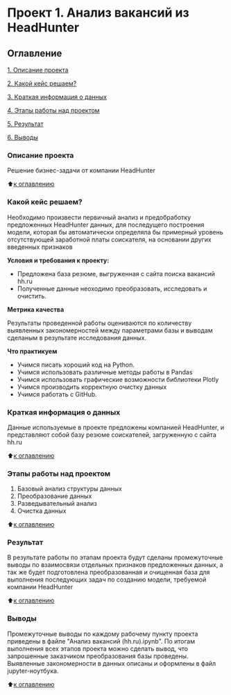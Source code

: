 # Проект 1. Анализ вакансий из HeadHunter

## Оглавление
[1. Описание проекта](https://github.com/SignZ2021/sf-data-science/tree/main/project_1/readme.md#Описание-проекта)

[2. Какой кейс решаем?](https://github.com/SignZ2021/sf-data-science/tree/main/project_1/readme.md#Какой-кейс-решаем)

[3. Краткая информация о данных](https://github.com/SignZ2021/sf-data-science/tree/main/project_1/readme.md#Краткая-информация-о-данных)

[4. Этапы работы над проектом](https://github.com/SignZ2021/sf-data-science/tree/main/project_1/readme.md#Этапы-работы-над-проектом)

[5. Результат](https://github.com/SignZ2021/sf-data-science/tree/main/project_1/readme.md#Результат)

[6. Выводы](https://github.com/SignZ2021/sf-data-science/tree/main/project_1/readme.md#Выводы)

### Описание проекта
Решение бизнес-задачи от компании HeadHunter

:arrow_up:[к оглавлению](https://github.com/SignZ2021/sf-data-science/tree/main/project_1/readme.md#Оглавление)


### Какой кейс решаем?
Необходимо произвести первичный анализ и предобработку предложенных HeadHunter данных, для последущего построения модели, которая бы автоматически определяла бы примерный уровень отсутствующей заработной платы соискателя, на основании других введенных признаков 

**Условия и требования к проекту:**
- Предложена база резюме, выгруженная с сайта поиска вакансий hh.ru
- Полученные данные неоходимо преобразовать, исследовать и очистить.

**Метрика качества**

Результаты проведенной работы оцениваются по количеству выявленных закономерностей между параметрами базы и выводам сделаным в результате исследования данных.

**Что практикуем**
- Учимся писать хороший код на Python.
- Учимся использовать различные методы работы в Pandas
- Учимся использовать графические возможности библиотеки Plotly
- Учимся производить корректную очистку данных
- Учимся работать с GitHub.


### Краткая информация о данных
Данные используемые в проекте предложены компанией HeadHunter, и представляют собой базу резюме соискателей, загруженную с сайта hh.ru

:arrow_up:[к оглавлению](https://github.com/SignZ2021/sf-data-science/tree/main/project_1/readme.md#Оглавление)


### Этапы работы над проектом
1. Базовый анализ структуры данных
2. Преобразование данных
3. Разведывательный анализ
4. Очистка данных

:arrow_up:[к оглавлению](https://github.com/SignZ2021/sf-data-science/tree/main/project_1/readme.md#Оглавление)


### Результат
В результате работы по этапам проекта будут сделаны промежуточные выводы по взаимосвязи отдельных признаков предложенных данных, а так же будет подготовлена преобразованная и очищенная база для выполнения последующих задач по созданию модели, требуемой компании HeadHunter 

:arrow_up:[к оглавлению](https://github.com/SignZ2021/sf-data-science/tree/main/project_1/readme.md#Оглавление)


### Выводы
Промежуточные выводы по каждому рабочему пункту проекта приведены в файле "Анализ вакансий (hh.ru).ipynb". По итогам выполнения всех этапов проекта можно сделать вывод, что запрошенные заказчиком преобразования базы проведены. Выявленные закономерности в данных описаны и оформлены в файл jupyter-ноутбука.

:arrow_up:[к оглавлению](https://github.com/SignZ2021/sf-data-science/tree/main/project_1/readme.md#Оглавление)